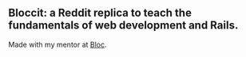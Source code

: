 ## Bloccit: a Reddit replica to teach the fundamentals of web development and Rails.
 
 Made with my mentor at [Bloc](http://bloc.io).


